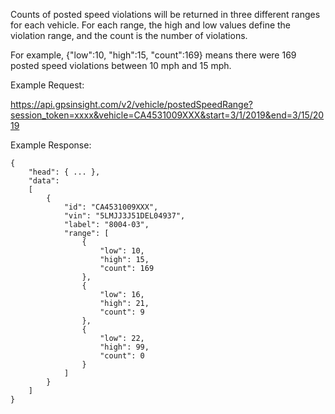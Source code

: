 Counts of posted speed violations will be returned in three different ranges for each vehicle. 
For each range, the high and low values define the violation range, and the count is the number of violations.

For example, {"low":10, "high":15, "count":169} means there were 169 posted speed violations between 10 mph and 15 mph.

Example Request:

https://api.gpsinsight.com/v2/vehicle/postedSpeedRange?session_token=xxxx&vehicle=CA4531009XXX&start=3/1/2019&end=3/15/2019

Example Response:

    {
        "head": { ... },
        "data": 
        [
            {
                "id": "CA4531009XXX",
                "vin": "5LMJJ3J51DEL04937",
                "label": "8004-03",
                "range": [
                    {
                        "low": 10,
                        "high": 15,
                        "count": 169
                    },
                    {
                        "low": 16,
                        "high": 21,
                        "count": 9
                    },
                    {
                        "low": 22,
                        "high": 99,
                        "count": 0
                    }
                ]
            }
        ]
    }
